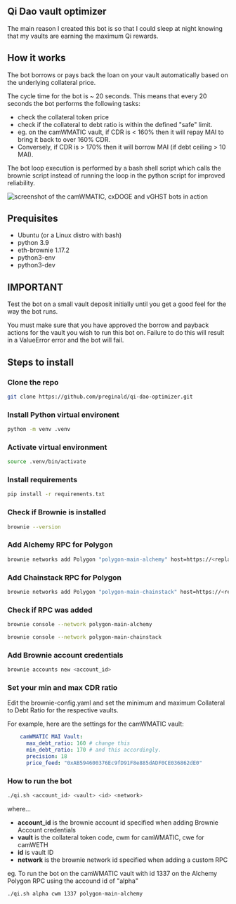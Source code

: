 ## Qi Dao vault optimizer

The main reason I created this bot is so that I could sleep at night knowing that my vaults are earning the maximum Qi rewards.

## How it works ##

The bot borrows or pays back the loan on your vault automatically based on the underlying collateral price.

The cycle time for the bot is ~ 20 seconds. This means that every 20 seconds the bot performs the following tasks:

* check the collateral token price
* check if the collateral to debt ratio is within the defined "safe" limit.
* eg. on the camWMATIC vault, if CDR is < 160% then it will repay MAI to bring it back to over 160% CDR. 
* Conversely, if CDR is > 170% then it will borrow MAI (if debt ceiling > 10 MAI). 

The bot loop execution is performed by a bash shell script which calls the brownie script instead of running the loop in the python script for improved reliability.

![screenshot of the camWMATIC, cxDOGE and vGHST bots in action](https://i.ibb.co/W5Q1Bc7/Qi-Dao-vault-optimizer.png)


## Prequisites

* Ubuntu (or a Linux distro with bash)
* python 3.9
* eth-brownie 1.17.2
* python3-env
* python3-dev 


## IMPORTANT ##
Test the bot on a small vault deposit initially until you get a good feel for the way the bot runs.

You must make sure that you have approved the borrow and payback actions for the vault you wish to run this bot on. Failure to do this will result in a ValueError error and the bot will fail. 


## Steps to install

### Clone the repo

```bash 
git clone https://github.com/preginald/qi-dao-optimizer.git
```

### Install Python virtual environent

```bash 
python -m venv .venv
```

### Activate virtual environment
```bash
source .venv/bin/activate
```

### Install requirements
```bash
pip install -r requirements.txt
```

### Check if Brownie is installed
```bash
brownie --version
```

### Add Alchemy RPC for Polygon
```bash
brownie networks add Polygon "polygon-main-alchemy" host=https://<replace-with-your-credentials> chainid=137 name="Mainnet (Alchemy)" explorer=https://api.polygonscan.com/api
```

### Add Chainstack RPC for Polygon
```bash
brownie networks add Polygon "polygon-main-chainstack" host=https://<replace-with-your-credentials> chainid=137 name="Mainnet (Chainstack)" explorer=https://api.polygonscan.com/api
```

### Check if RPC was added

```bash
brownie console --network polygon-main-alchemy
```

```bash
brownie console --network polygon-main-chainstack
```

### Add Brownie account credentials

```bash
brownie accounts new <account_id>
```

### Set your min and max CDR ratio

Edit the brownie-config.yaml and set the minimum and maximum Collateral to Debt Ratio for the respective vaults.

For example, here are the settings for the camWMATIC vault:
```yaml
    camWMATIC MAI Vault: 
      max_debt_ratio: 160 # change this
      min_debt_ratio: 170 # and this accordingly.
      precision: 18
      price_feed: "0xAB594600376Ec9fD91F8e885dADF0CE036862dE0"
```

### How to run the bot

```bash
./qi.sh <account_id> <vault> <id> <network>
```

where...

* **account_id** is the brownie account id specified when adding Brownie Account credentials
* **vault** is the collateral token code, cwm for camWMATIC, cwe for camWETH
* **id** is vault ID
* **network** is the brownie network id specified when adding a custom RPC

eg. To run the bot on the camWMATIC vault with id 1337 on the Alchemy Polygon RPC using the accound id of "alpha"

```bash
./qi.sh alpha cwm 1337 polygon-main-alchemy
```